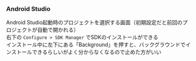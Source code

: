 ### Android Studio
Android Studio起動時のプロジェクトを選択する画面（初期設定だと前回のプロジェクトが自動で開かれる）  
右下の ```Configure > SDK Manager``` でSDKのインストールができる  
インストール中に左下にある「Background」を押すと、バックグラウンドでインストールできるらしいがよく分からなくなるので止めた方がいい  
